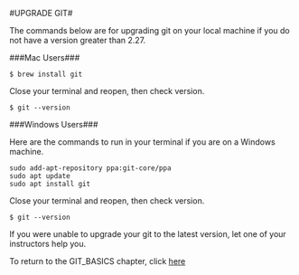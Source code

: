 #UPGRADE GIT#

The commands below are for upgrading git on your local machine if you do not have a version greater than 2.27.

###Mac Users###

```$ brew install git```

Close your terminal and reopen, then check version.

```$ git --version```

###Windows Users###

Here are the commands to run in your terminal if you are on a Windows machine.

```
sudo add-apt-repository ppa:git-core/ppa
sudo apt update
sudo apt install git
```

Close your terminal and reopen, then check version.

```$ git --version```

If you were unable to upgrade your git to the latest version, let one of your instructors help you.

To return to the GIT_BASICS chapter, click [here](book-1-martins-aquarium/chapters/GIT_BASICS.md)
